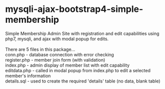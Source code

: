 # mysqli-ajax-bootstrap4-simple-membership
Simple Membership Admin Site with registration and edit capabilities using php7, mysqli, and ajax with modal popup for edits.<br/>
<br/>
There are 5 files in this package...<br/>
conn.php - database connection with error checking<br/>
register.php - member join form (with validation)<br/>
index.php - admin display of member list with edit capability<br/>
editdata.php - called in modal popup from index.php to edit a selected member's information<br/>
details.sql - used to create the required 'details' table (no data, blank table)<br/>
